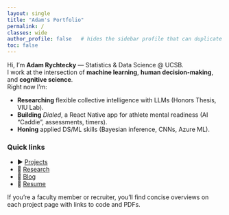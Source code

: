```yaml
---
layout: single
title: "Adam's Portfolio"
permalink: /
classes: wide
author_profile: false   # hides the sidebar profile that can duplicate your name
toc: false
---
```


Hi, I’m **Adam Rychtecky** — Statistics & Data Science @ UCSB.  
I work at the intersection of **machine learning**, **human decision-making**, and **cognitive science**.  
Right now I’m:
- **Researching** flexible collective intelligence with LLMs (Honors Thesis, VIU Lab).
- **Building** *Dialed*, a React Native app for athlete mental readiness (AI “Caddie”, assessments, timers).
- **Honing** applied DS/ML skills (Bayesian inference, CNNs, Azure ML).

### Quick links
- ▶️ [Projects](/projects/)
- 🧠 [Research](/research/)
- 📝 [Blog](/posts/)
- 📄 [Resume](/assets/resume.pdf)

If you’re a faculty member or recruiter, you’ll find concise overviews on each project page with links to code and PDFs.
